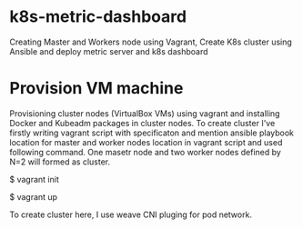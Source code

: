 # k8s-metric-dashboard
Creating Master and Workers node using Vagrant, Create K8s cluster using Ansible and deploy metric server and k8s dashboard

# Provision VM machine
Provisioning cluster nodes (VirtualBox VMs) using vagrant and installing Docker and Kubeadm packages in cluster nodes.
To create cluster I've firstly writing vagrant script with specificaton and mention ansible playbook location for master and worker nodes location in vagrant script and used following command. One masetr node and two worker nodes defined by N=2 will formed as cluster. 

$ vagrant init

$ vagrant up

To create cluster here, I use weave CNI pluging for pod network. 

